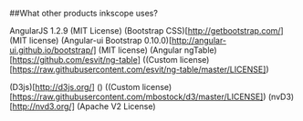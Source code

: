 ##What other products inkscope uses?

AngularJS 1.2.9 (MIT License)
(Bootstrap CSS)[http://getbootstrap.com/] (MIT license)
(Angular-ui Bootstrap 0.10.0)[http://angular-ui.github.io/bootstrap/] (MIT license)
(Angular ngTable)[https://github.com/esvit/ng-table] ((Custom license)[https://raw.githubusercontent.com/esvit/ng-table/master/LICENSE])

(D3js)[http://d3js.org/] () ((Custom license)[https://raw.githubusercontent.com/mbostock/d3/master/LICENSE])
(nvD3)[http://nvd3.org/] (Apache V2 License)
